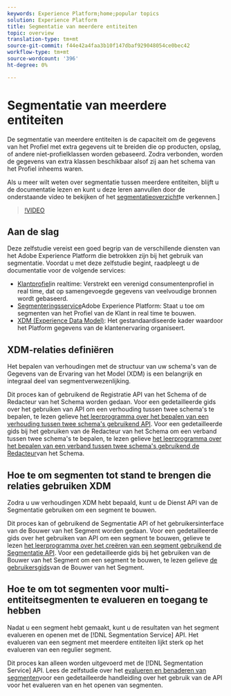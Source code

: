 ```yaml
---
keywords: Experience Platform;home;popular topics
solution: Experience Platform
title: Segmentatie van meerdere entiteiten
topic: overview
translation-type: tm+mt
source-git-commit: f44e42a4faa3b10f147dbaf929048054ce0bec42
workflow-type: tm+mt
source-wordcount: '396'
ht-degree: 0%

---
```



# Segmentatie van meerdere entiteiten

De segmentatie van meerdere entiteiten is de capaciteit om de gegevens van het Profiel met extra gegevens uit te breiden die op producten, opslag, of andere niet-profielklassen worden gebaseerd. Zodra verbonden, worden de gegevens van extra klassen beschikbaar alsof zij aan het schema van het Profiel inheems waren.

Als u meer wilt weten over segmentatie tussen meerdere entiteiten, blijft u de documentatie lezen en kunt u deze leren aanvullen door de onderstaande video te bekijken of het [segmentatieoverzicht](./home.md)te verkennen.]

>[!VIDEO](https://video.tv.adobe.com/v/28947?quality=12&learn=on)

## Aan de slag

Deze zelfstudie vereist een goed begrip van de verschillende diensten van het Adobe Experience Platform die betrokken zijn bij het gebruik van segmentatie. Voordat u met deze zelfstudie begint, raadpleegt u de documentatie voor de volgende services:

- [Klantprofiel](../profile/home.md)in realtime: Verstrekt een verenigd consumentenprofiel in real time, dat op samengevoegde gegevens van veelvoudige bronnen wordt gebaseerd.
- [Segmenteringsservice](./home.md)Adobe Experience Platform: Staat u toe om segmenten van het Profiel van de Klant in real time te bouwen.
- [XDM (Experience Data Model)](../xdm/home.md): Het gestandaardiseerde kader waardoor het Platform gegevens van de klantenervaring organiseert.

## XDM-relaties definiëren

Het bepalen van verhoudingen met de structuur van uw schema&#39;s van de Gegevens van de Ervaring van het Model (XDM) is een belangrijk en integraal deel van segmentverwezenlijking.

Dit proces kan of gebruikend de Registratie API van het Schema of de Redacteur van het Schema worden gedaan. Voor een gedetailleerde gids over het gebruiken van API om een verhouding tussen twee schema&#39;s te bepalen, te lezen gelieve [het leerprogramma over het bepalen van een verhouding tussen twee schema&#39;s gebruikend API](../xdm/tutorials/relationship-api.md). Voor een gedetailleerde gids bij het gebruiken van de Redacteur van het Schema om een verband tussen twee schema&#39;s te bepalen, te lezen gelieve [het leerprogramma over het bepalen van een verband tussen twee schema&#39;s gebruikend de Redacteur](../xdm/tutorials/relationship-ui.md)van het Schema.

## Hoe te om segmenten tot stand te brengen die relaties gebruiken XDM

Zodra u uw verhoudingen XDM hebt bepaald, kunt u de Dienst API van de Segmentatie gebruiken om een segment te bouwen.

Dit proces kan of gebruikend de Segmentatie API of het gebruikersinterface van de Bouwer van het Segment worden gedaan. Voor een gedetailleerde gids over het gebruiken van API om een segment te bouwen, gelieve te lezen [het leerprogramma over het creëren van een segment gebruikend de Segmentatie API](./tutorials/create-a-segment.md). Voor een gedetailleerde gids bij het gebruiken van de Bouwer van het Segment om een segment te bouwen, te lezen gelieve [de gebruikersgids](./ui/overview.md)van de Bouwer van het Segment.

## Hoe te om tot segmenten voor multi-entiteitsegmenten te evalueren en toegang te hebben

Nadat u een segment hebt gemaakt, kunt u de resultaten van het segment evalueren en openen met de [!DNL Segmentation Service] API. Het evalueren van een segment met meerdere entiteiten lijkt sterk op het evalueren van een regulier segment.

Dit proces kan alleen worden uitgevoerd met de [!DNL Segmentation Service] API. Lees de zelfstudie over het [evalueren en benaderen van segmenten](./tutorials/evaluate-a-segment.md)voor een gedetailleerde handleiding over het gebruik van de API voor het evalueren van en het openen van segmenten.
